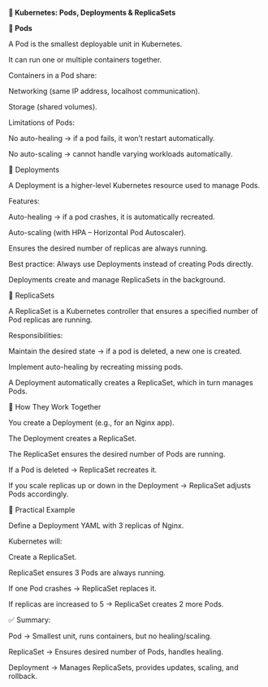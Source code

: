 **📌 Kubernetes: Pods, Deployments & ReplicaSets**

**🔹 Pods**

A Pod is the smallest deployable unit in Kubernetes.

It can run one or multiple containers together.

Containers in a Pod share:

Networking (same IP address, localhost communication).

Storage (shared volumes).

Limitations of Pods:

No auto-healing → if a pod fails, it won’t restart automatically.

No auto-scaling → cannot handle varying workloads automatically.

🔹 Deployments

A Deployment is a higher-level Kubernetes resource used to manage Pods.

Features:

Auto-healing → if a pod crashes, it is automatically recreated.

Auto-scaling (with HPA – Horizontal Pod Autoscaler).

Ensures the desired number of replicas are always running.

Best practice: Always use Deployments instead of creating Pods directly.

Deployments create and manage ReplicaSets in the background.

🔹 ReplicaSets

A ReplicaSet is a Kubernetes controller that ensures a specified number of Pod replicas are running.

Responsibilities:

Maintain the desired state → if a pod is deleted, a new one is created.

Implement auto-healing by recreating missing pods.

A Deployment automatically creates a ReplicaSet, which in turn manages Pods.

🔹 How They Work Together

You create a Deployment (e.g., for an Nginx app).

The Deployment creates a ReplicaSet.

The ReplicaSet ensures the desired number of Pods are running.

If a Pod is deleted → ReplicaSet recreates it.

If you scale replicas up or down in the Deployment → ReplicaSet adjusts Pods accordingly.

🔹 Practical Example

Define a Deployment YAML with 3 replicas of Nginx.

Kubernetes will:

Create a ReplicaSet.

ReplicaSet ensures 3 Pods are always running.

If one Pod crashes → ReplicaSet replaces it.

If replicas are increased to 5 → ReplicaSet creates 2 more Pods.

✅ Summary:

Pod → Smallest unit, runs containers, but no healing/scaling.

ReplicaSet → Ensures desired number of Pods, handles healing.

Deployment → Manages ReplicaSets, provides updates, scaling, and rollback.
